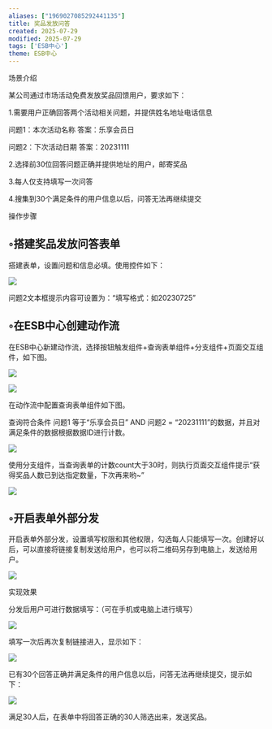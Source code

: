 ```yaml
---
aliases: ["1969027085292441135"]
title: 奖品发放问答
created: 2025-07-29
modified: 2025-07-29
tags: ['ESB中心']
theme: ESB中心
---
```


场景介绍

某公司通过市场活动免费发放奖品回馈用户，要求如下：

1.需要用户正确回答两个活动相关问题，并提供姓名地址电话信息

问题1：本次活动名称 答案：乐享会员日

问题2：下次活动日期 答案：20231111

2.选择前30位回答问题正确并提供地址的用户，邮寄奖品

3.每人仅支持填写一次问答

4.搜集到30个满足条件的用户信息以后，问答无法再继续提交

操作步骤

## ◦搭建奖品发放问答表单

搭建表单，设置问题和信息必填。使用控件如下：

![](https://myhelpdoc.oss-cn-heyuan.aliyuncs.com/mdimages/97495a507bda2ba92f42f1f332c92096.jpg)

问题2文本框提示内容可设置为：“填写格式：如20230725”

## ◦在ESB中心创建动作流

在ESB中心新建动作流，选择按钮触发组件+查询表单组件+分支组件+页面交互组件，如下图。

![](https://myhelpdoc.oss-cn-heyuan.aliyuncs.com/mdimages/0151b955ad251c676961f0db353ddf43.jpg)

![](https://myhelpdoc.oss-cn-heyuan.aliyuncs.com/mdimages/2c907eaa1ee042287f62dc60849e4f6f.jpg)

在动作流中配置查询表单组件如下图。

查询符合条件 问题1 等于“乐享会员日” AND 问题2 = “20231111”的数据，并且对满足条件的数据根据数据ID进行计数。

![](https://myhelpdoc.oss-cn-heyuan.aliyuncs.com/mdimages/28d8948008fcb617075a9b790fb8161a.jpg)

使用分支组件，当查询表单的计数count大于30时，则执行页面交互组件提示“获得奖品人数已到达指定数量，下次再来哟~”

![](https://myhelpdoc.oss-cn-heyuan.aliyuncs.com/mdimages/07bed4652f9cd996c9f80f3de715d7e1.jpg)

## ◦开启表单外部分发

开启表单外部分发，设置填写权限和其他权限，勾选每人只能填写一次。创建好以后，可以直接将链接复制发送给用户，也可以将二维码另存到电脑上，发送给用户。

![](https://myhelpdoc.oss-cn-heyuan.aliyuncs.com/mdimages/4de2a2e359da2929d07070f1cd3a1706.jpg)

实现效果

分发后用户可进行数据填写：（可在手机或电脑上进行填写）

![](https://myhelpdoc.oss-cn-heyuan.aliyuncs.com/mdimages/12cbe10020667742d137f6609a56f03c.jpg)

填写一次后再次复制链接进入，显示如下：

![](https://myhelpdoc.oss-cn-heyuan.aliyuncs.com/mdimages/270a650543efca034a497375d6c3a038.jpg)

已有30个回答正确并满足条件的用户信息以后，问答无法再继续提交，提示如下：

![](https://myhelpdoc.oss-cn-heyuan.aliyuncs.com/mdimages/d02ae429cac5dff4e74c1f6fcc3191f8.jpg)

满足30人后，在表单中将回答正确的30人筛选出来，发送奖品。

